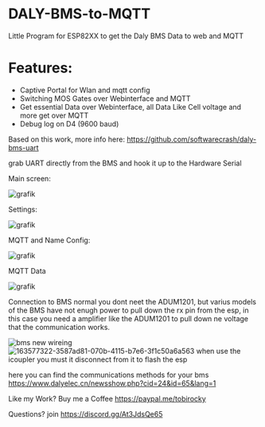 # DALY-BMS-to-MQTT
Little Program for ESP82XX to get the Daly BMS Data to web and MQTT

# Features:
- Captive Portal for Wlan and mqtt config
- Switching MOS Gates over Webinterface and MQTT
- Get essential Data over Webinterface, all Data Like Cell voltage and more get over MQTT
- Debug log on D4 (9600 baud)


Based on this work, more info here:
https://github.com/softwarecrash/daly-bms-uart


grab UART directly from the BMS and hook it up to the Hardware Serial


Main screen:

![grafik](https://user-images.githubusercontent.com/44615614/162031230-e974bd8d-6201-4733-9c5d-2bd9b63daede.png)


Settings:

![grafik](https://user-images.githubusercontent.com/44615614/161764632-6a4ec457-971b-418e-b520-6933797cdff0.png)

MQTT and Name Config:

![grafik](https://user-images.githubusercontent.com/44615614/161764827-db9a57db-34c8-4b62-857a-759bba5c46aa.png)

MQTT Data

![grafik](https://user-images.githubusercontent.com/44615614/161782578-aabdde4d-4f51-4312-9392-9fdf4d45df24.png)

Connection to BMS
normal you dont neet the ADUM1201, but varius models of the BMS have not enugh power to pull down the rx pin from the esp, in this case you need a amplifier like the ADUM1201 to pull down ne voltage that the communication works.

![bms new wireing](https://user-images.githubusercontent.com/44615614/178109199-b927b9e7-a20c-447c-9c8d-69dbe1a4f549.png)
![163577322-3587ad81-070b-4115-b7e6-3f1c50a6a563](https://user-images.githubusercontent.com/44615614/182551990-30c1826e-b988-4045-84b5-a2bfb602262b.png)
when use the icoupler you must it disconnect from it to flash the esp



here you can find the communications methods for your bms
https://www.dalyelec.cn/newsshow.php?cid=24&id=65&lang=1


Like my Work? Buy me a Coffee https://paypal.me/tobirocky

Questions? join https://discord.gg/At3JdsQe65
